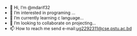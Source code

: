 - 👋 Hi, I’m @mdarif32
- 👀 I’m interested in programing ...
- 🌱 I’m currently learning c language...
- 💞️ I’m looking to collaborate on projecting...
- 📫 How to reach me send e-mail:ug2292311@cse.pstu.ac.bd

<!---
mdarif32/mdarif32 is a ✨ special ✨ repository because its `README.md` (this file) appears on your GitHub profile.
You can click the Preview link to take a look at your changes.
--->
